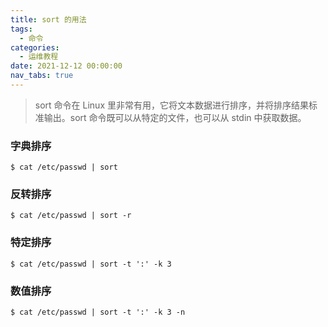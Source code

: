 ```yaml
---
title: sort 的用法
tags:
  - 命令
categories:
  - 运维教程
date: 2021-12-12 00:00:00
nav_tabs: true
---
```


> sort 命令在 Linux 里非常有用，它将文本数据进行排序，并将排序结果标准输出。sort 命令既可以从特定的文件，也可以从 stdin 中获取数据。

<!-- more -->

### 字典排序

```
$ cat /etc/passwd | sort
```

### 反转排序

```
$ cat /etc/passwd | sort -r
```

### 特定排序

```
$ cat /etc/passwd | sort -t ':' -k 3
```

### 数值排序

```
$ cat /etc/passwd | sort -t ':' -k 3 -n
```
